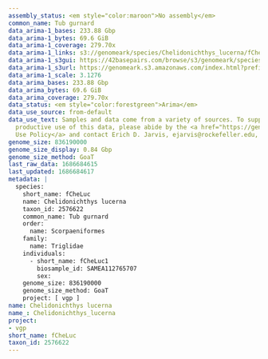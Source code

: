 ```yaml
---
assembly_status: <em style="color:maroon">No assembly</em>
common_name: Tub gurnard
data_arima-1_bases: 233.88 Gbp
data_arima-1_bytes: 69.6 GiB
data_arima-1_coverage: 279.70x
data_arima-1_links: s3://genomeark/species/Chelidonichthys_lucerna/fCheLuc1/genomic_data/arima/<br>
data_arima-1_s3gui: https://42basepairs.com/browse/s3/genomeark/species/Chelidonichthys_lucerna/fCheLuc1/genomic_data/arima/
data_arima-1_s3url: https://genomeark.s3.amazonaws.com/index.html?prefix=species/Chelidonichthys_lucerna/fCheLuc1/genomic_data/arima/
data_arima-1_scale: 3.1276
data_arima_bases: 233.88 Gbp
data_arima_bytes: 69.6 GiB
data_arima_coverage: 279.70x
data_status: <em style="color:forestgreen">Arima</em>
data_use_source: from-default
data_use_text: Samples and data come from a variety of sources. To support fair and
  productive use of this data, please abide by the <a href="https://genome10k.soe.ucsc.edu/data-use-policies/">Data
  Use Policy</a> and contact Erich D. Jarvis, ejarvis@rockefeller.edu, with any questions.
genome_size: 836190000
genome_size_display: 0.84 Gbp
genome_size_method: GoaT
last_raw_data: 1686684615
last_updated: 1686684617
metadata: |
  species:
    short_name: fCheLuc
    name: Chelidonichthys lucerna
    taxon_id: 2576622
    common_name: Tub gurnard
    order:
      name: Scorpaeniformes
    family:
      name: Triglidae
    individuals:
      - short_name: fCheLuc1
        biosample_id: SAMEA112765707
        sex:
    genome_size: 836190000
    genome_size_method: GoaT
    project: [ vgp ]
name: Chelidonichthys lucerna
name_: Chelidonichthys_lucerna
project:
- vgp
short_name: fCheLuc
taxon_id: 2576622
---
```

